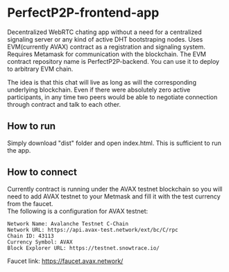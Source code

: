 # PerfectP2P-frontend-app
Decentralized WebRTC chating app without a need for a centralized signaling server or any kind of active DHT bootstraping nodes. Uses EVM(currently AVAX) contract as a registration and signaling system. Requires Metamask for communication with the blockchain. The EVM contract repository name is PerfectP2P-backend. You can use it to deploy to arbitrary EVM chain.  

The idea is that this chat will live as long as will the corresponding underlying blockchain. Even if there were absolutely zero active participants, in any time two peers would be able to negotiate connection through contract and talk to each other.  
## How to run
Simply download "dist" folder and open index.html. This is sufficient to run the app.  
## How to connect  
Currently contract is running under the AVAX testnet blockchain so you will need to add AVAX testnet to your Metmask and fill it with the test currency from the faucet.  
The following is a configuration for AVAX testnet:

    Network Name: Avalanche Testnet C-Chain  
    Network URL: https://api.avax-test.network/ext/bc/C/rpc  
    Chain ID: 43113  
    Currency Symbol: AVAX  
    Block Explorer URL: https://testnet.snowtrace.io/  
    
Faucet link: https://faucet.avax.network/

